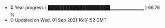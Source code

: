 - ⏳ Year progress { ████████████████████▁▁▁▁▁▁▁▁▁▁ } 66.76 %
- ⏰ Updated on Wed, 01 Sep 2021 16:31:52 GMT

